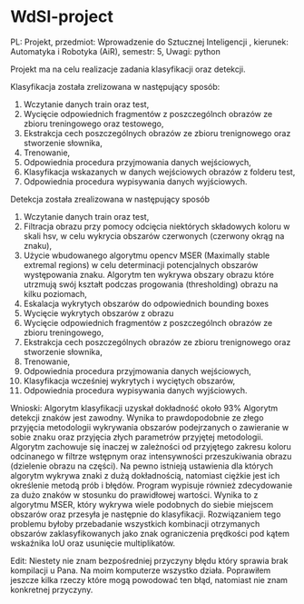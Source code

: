 # WdSI-project
PL: Projekt, przedmiot: Wprowadzenie do Sztucznej Inteligencji , kierunek: Automatyka i Robotyka (AiR), semestr: 5, Uwagi: python

Projekt ma na celu realizacje zadania klasyfikacji oraz detekcji.

Klasyfikacja została zrelizowana w następujący sposób:
1. Wczytanie danych train oraz test,
2. Wycięcie odpowiednich fragmentów z poszczególnch obrazów ze zbioru treningowego oraz testowego,
3. Ekstrakcja cech poszczególnych obrazów ze zbioru trenignowego oraz stworzenie słownika,
4. Trenowanie,
5. Odpowiednia procedura przyjmowania danych wejściowych,
6. Klasyfikacja wskazanych w danych wejściowych obrazów z folderu test,
7. Odpowiednia procedura wypisywania danych wyjściowych.

Detekcja została zrealizowana w następujący sposób
1. Wczytanie danych train oraz test,
2. Filtracja obrazu przy pomocy odcięcia niektórych składowych koloru w skali hsv, w celu wykrycia obszarów czerwonych (czerwony okrąg na znaku),
3. Użycie wbudowanego algorytmu opencv MSER (Maximally stable extremal regions) w celu determinacji potencjalnych obszarów występowania znaku.
   Algorytm ten wykrywa obszary obrazu które utrzmują swój kształt podczas progowania (thresholding) obrazu na kilku poziomach,
5. Eskalacja wykrytych obszarów do odpowiednich bounding boxes
4. Wycięcie wykrytych obszarów z obrazu
5. Wycięcie odpowiednich fragmentów z poszczególnch obrazów ze zbioru treningowego,
6. Ekstrakcja cech poszczególnych obrazów ze zbioru trenignowego oraz stworzenie słownika,
7. Trenowanie,
8. Odpowiednia procedura przyjmowania danych wejściowych,
9. Klasyfikacja wcześniej wykrytych i wyciętych obszarów,
10. Odpowiednia procedura wypisywania danych wyjściowych.

Wnioski:
Algorytm klasyfikacji uzyskał dokładność około 93%
Algorytm detekcji znaków jest zawodny. Wynika to prawdopodobnie ze złego przyjęcia metodologii wykrywania obszarów podejrzanych o zawieranie w sobie znaku oraz przyjęcia złych parametrów przyjętej metodologii.
Algorytm zachowuje się inaczej w zależności od przyjętego zakresu koloru odcinanego w filtrze wstępnym oraz intensywności przeszukiwania obrazu (dzielenie obrazu na części).
Na pewno istnieją ustawienia dla których algorytm wykrywa znaki z dużą dokładnością, natomiast ciężkie jest ich określenie metodą prób i błędów.
Program wypisuje również zdecydowanie za dużo znaków w stosunku do prawidłowej wartości. Wynika to z algorytmu MSER, który wykrywa wiele podobnych do siebie miejscem obszarów oraz przesyła je następnie do klasyfikacji.
Rozwiązaniem tego problemu byłoby przebadanie wszystkich kombinacji otrzymanych obszarów zaklasyfikowanych jako znak ograniczenia prędkości pod kątem wskaźnika IoU oraz usunięcie multiplikatów.

Edit:
Niestety nie znam bezpośredniej przyczyny błędu który sprawia brak kompilacji u Pana. Na moim komputerze wszystko działa. Poprawiłem jeszcze kilka rzeczy które mogą powodować ten błąd, natomiast nie znam konkretnej przyczyny.